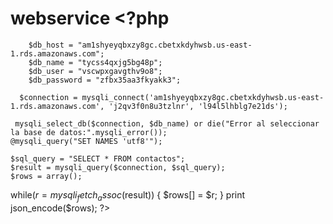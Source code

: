 # webservice    <?php
        $db_host = "am1shyeyqbxzy8gc.cbetxkdyhwsb.us-east-1.rds.amazonaws.com";
        $db_name = "tycss4qxjg5bg48p";
        $db_user = "vscwpxgavgthv9o8";
        $db_password = "zfbx35aa3fkyakk3";
    
      $connection = mysqli_connect('am1shyeyqbxzy8gc.cbetxkdyhwsb.us-east-1.rds.amazonaws.com', 'j2qv3f0n8u3tzlnr', 'l94l5lhblg7e21ds');
    
     mysqli_select_db($connection, $db_name) or die("Error al seleccionar la base de datos:".mysqli_error());
    @mysqli_query("SET NAMES 'utf8'");

    $sql_query = "SELECT * FROM contactos";
    $result = mysqli_query($connection, $sql_query);
    $rows = array();
while($r = mysqli_fetch_assoc($result)) {
  $rows[] = $r;
}
print json_encode($rows);
?>
